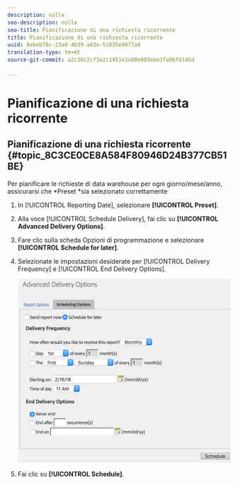 ```yaml
---
description: nulle
seo-description: nulle
seo-title: Pianificazione di una richiesta ricorrente
title: Pianificazione di una richiesta ricorrente
uuid: 8ebeb78c-23a0-4b39-a63e-51835e0677a8
translation-type: tm+mt
source-git-commit: a2c38c2cf3a2c1451e2c60e003ebe1fa9bfd145d

---
```



# Pianificazione di una richiesta ricorrente

## Pianificazione di una richiesta ricorrente {#topic_8C3CE0CE8A584F80946D24B377CB51BE}

Per pianificare le richieste di data warehouse per ogni giorno/mese/anno, assicurarsi che *Preset *sia selezionato correttamente

1. In [!UICONTROL Reporting Date], selezionare **[!UICONTROL Preset]**.

1. Alla voce [!UICONTROL Schedule Delivery], fai clic su **[!UICONTROL Advanced Delivery Options]**.

1. Fare clic sulla scheda Opzioni di programmazione e selezionare **[!UICONTROL Schedule for later]**.
1. Selezionate le impostazioni desiderate per [!UICONTROL Delivery Frequency] e [!UICONTROL End Delivery Options].

   ![](assets/dw_schedule.png)

1. Fai clic su **[!UICONTROL Schedule]**.

